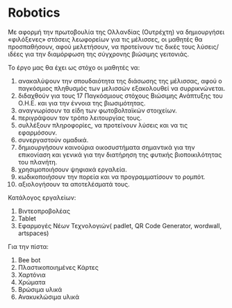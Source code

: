 # Robotics
Με αφορμή την πρωτοβουλία της Ολλανδίας (Ουτρέχτη) να δημιουργήσει «φιλόξενες» στάσεις λεωφορείων για τις μέλισσες, οι μαθητές θα προσπαθήσουν, αφού μελετήσουν, να προτείνουν τις δικές τους λύσεις/ιδέες για την διαμόρφωση της σύγχρονης βιώσιμης γειτονιάς.

Το έργο μας θα έχει ως στόχο οι μαθητές να:
1) ανακαλύψουν την σπουδαιότητα της διάσωσης της μέλισσας, αφού ο παγκόσμιος πληθυσμός των μελισσών εξακολουθεί να συρρικνώνεται.
2) διδαχθούν για τους 17 Παγκόσμιους στόχους Βιώσιμης Ανάπτυξης του Ο.Η.Ε. και για την έννοια της βιωσιμότητας.
3) αναγνωρίσουν τα είδη των φωτοβολταϊκών στοιχείων.
4) περιγράψουν τον τρόπο λειτουργίας τους.
5) συλλέξουν πληροφορίες, να προτείνουν λύσεις και να τις εφαρμόσουν.
6) συνεργαστούν ομαδικά.
7) δημιουργήσουν καινούρια οικοσυστήματα σημαντικά για την επικονίαση και γενικά για την διατήρηση της φυτικής βιοποικιλότητας του πλανήτη.
8) χρησιμοποιήσουν ψηφιακά εργαλεία.
9) κωδικοποιήσουν την πορεία και να προγραμματίσουν το ρομπότ.
10) αξιολογήσουν τα αποτελέσματά τους.

Κατάλογος εργαλείων:
1) Βιντεοπροβολέας
2) Tablet
3) Εφαρμογές Νέων Τεχνολογιών( padlet, QR Code Generator, wordwall, artspaces)

Για την πίστα:
1) Bee bot
2) Πλαστικοποιημένες Κάρτες
3) Χαρτόνια
4) Χρώματα
5) Βρώσιμα υλικά
6) Ανακυκλώσιμα υλικά
